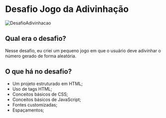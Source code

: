 # Desafio Jogo da Adivinhação

![DesafioAdivinhacao](https://github.com/Mariana-Gomes/jogoadivinhacao/assets/64051327/c9e8266f-2617-44d2-8fb0-0ab0295abf52)

## Qual era o desafio?

Nesse desafio, eu criei um pequeno jogo em que o usuário deve adivinhar o número gerado de forma aleatória. 

## O que há no desafio?

- Um projeto estruturado em HTML;
- Uso de tags HTML;
- Conceitos básicos de CSS;
- Conceitos básicos de JavaScript;
- Fontes customizadas;
- Espaçamentos;
